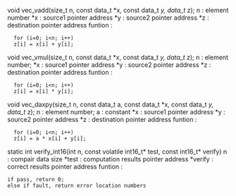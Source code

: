 void vec_vadd(size_t n, const data_t *x, const data_t *y, data_t* z);
n : element number
*x : source1  pointer address
*y : source2  pointer address
*z : destination pointer address
funtion : 
```
  for (i=0; i<n; i++)
  z[i] = x[i] + y[i];
```

void vec_vmul(size_t n, const data_t *x, const data_t *y, data_t* z);
n : element number;
*x : source1  pointer address
*y : source2  pointer address
*z : destination pointer address
funtion : 
```
  for (i=0; i<n; i++)
  z[i] = x[i] * y[i];
```

void vec_daxpy(size_t n, const data_t a, const data_t *x, const data_t *y, data_t* z);
n : element number;
a : constant 
*x : source1  pointer address
*y : source2  pointer address
*z : destination pointer address
funtion : 
```
  for (i=0; i<n; i++)
  z[i] = a * x[i] + y[i];
```

static int verify_int16(int n, const volatile  int16_t* test, const int16_t* verify)
n : compair data size
*test : computation results pointer address
*verify : correct results pointer address
funtion : 
```
if pass, return 0;
else if fault, return error location numbers
```
